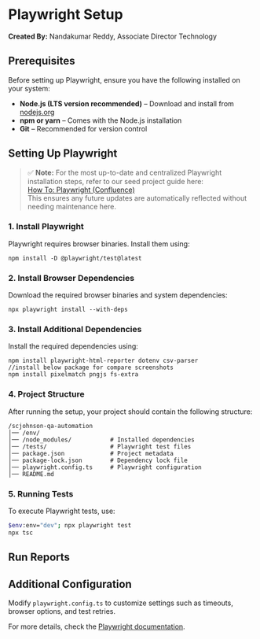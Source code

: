 # Playwright Setup  
**Created By:** Nandakumar Reddy, Associate Director Technology  

## Prerequisites  

Before setting up Playwright, ensure you have the following installed on your system:  

- **Node.js (LTS version recommended)** – Download and install from [nodejs.org](https://nodejs.org/)  
- **npm or yarn** – Comes with the Node.js installation  
- **Git** – Recommended for version control  

## Setting Up Playwright  

> ✅ **Note:** For the most up-to-date and centralized Playwright installation steps, refer to our seed project guide here:  
> [How To: Playwright (Confluence)](https://confluence.uhub.biz/display/VMLGLOBAL/How+To%3A+Playwright)  
> This ensures any future updates are automatically reflected without needing maintenance here.

### 1. Install Playwright  
Playwright requires browser binaries. Install them using:  

    npm install -D @playwright/test@latest


### 2. Install Browser Dependencies  
Download the required browser binaries and system dependencies:


    npx playwright install --with-deps


### 3. Install Additional Dependencies  
Install the required dependencies using:  

    npm install playwright-html-reporter dotenv csv-parser
    //install below package for compare screenshots
    npm install pixelmatch pngjs fs-extra


### 4. Project Structure  
After running the setup, your project should contain the following structure:  

```
/scjohnson-qa-automation
│── /env/   
│── /node_modules/           # Installed dependencies
│── /tests/                  # Playwright test files
│── package.json             # Project metadata
│── package-lock.json        # Dependency lock file
│── playwright.config.ts     # Playwright configuration
│── README.md
```  

### 5. Running Tests  
To execute Playwright tests, use:  

```sh
$env:env="dev"; npx playwright test
npx tsc

```  
## Run Reports


## Additional Configuration  
Modify `playwright.config.ts` to customize settings such as timeouts, browser options, and test retries.  

For more details, check the [Playwright documentation](https://playwright.dev/).  

 

